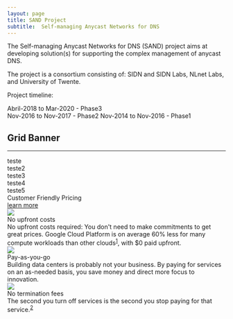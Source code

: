 ```yaml
---
layout: page
title: SAND Project
subtitle:  Self-managing Anycast Networks for DNS
---
```


The Self-managing Anycast Networks for DNS (SAND) project aims at developing solution(s) for supporting the complex management of anycast DNS.

The project is a consortium consisting of: SIDN and SIDN Labs, NLnet Labs, and University of Twente.

Project timeline:

Abril-2018  to Mar-2020 - Phase3  
Nov-2016 to Nov-2017 - Phase2 
Nov-2014 to Nov-2016 - Phase1 


<div class="container main">
    <h2 class="text-center">Grid Banner</h2>
    <hr>
    <div class="row">
        <div class="col-sm-6">
           teste
        </div>
        <div class="row col-sm-6">
            <div class="col-xs-6">
              teste2
            </div>
            <div class="col-xs-6">
              teste3
            </div>
            <div class="col-xs-6">
				teste4
            </div>
            <div class="col-xs-6">
              teste5
            </div>
        </div>
    </div>
</div>



<div class="border-bottom l-pad-bottom-10">
  <div class="headline">
    <div class="flex-1 title">
      Customer Friendly Pricing
    </div>
    <a href="https://cloud.google.com/pricing/principles"
       class="link is-hidden-tablet-large">
      learn more
    </a>
  </div>

 <div class="grid-fluid">
   <div class="c4 text-center block l-space-top-10">
     <img src="https://cloud.google.com/images/pricing/upfront-cost.svg"/>
     <div class="title l-space-top-6 l-space-bottom-4">
       No upfront costs
     </div>
     <div class="content">
       No upfront costs required: You don't need to make
       commitments to get great prices. Google Cloud Platform
       is on average 60% less for many compute workloads than
       other clouds<sup><a href="#one">1</a></sup>, with $0
       paid upfront.
     </div>
  </div>
  <div class="c4 text-center block l-space-top-10">
     <img src="https://cloud.google.com/images/pricing/pay-as-you-go.svg"/>
     <div class="title l-space-top-6 l-space-bottom-4">
       Pay-as-you-go
     </div>
     <div class="content">
       Building data centers is probably not your business. By
       paying for services on an as-needed basis, you save money
       and direct more focus to innovation.
     </div>
   </div>
   <div class="c4 text-center block l-space-top-10">
     <img src="https://cloud.google.com/images/pricing/no-termination.svg"/>
     <div class="title l-space-top-6 l-space-bottom-4">
       No termination fees
     </div>
     <div class="content">
       The second you turn off services is the second you stop paying
       for that service.<sup><a href="#two">2</a></sup>
     </div>
   </div>
 </div>



